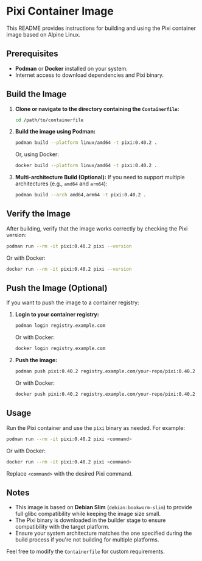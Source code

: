 # Pixi Container Image

This README provides instructions for building and using the Pixi container image based on Alpine Linux.

## Prerequisites

- **Podman** or **Docker** installed on your system.
- Internet access to download dependencies and Pixi binary.

## Build the Image

1. **Clone or navigate to the directory containing the `Containerfile`:**
   ```bash
   cd /path/to/containerfile
   ```

2. **Build the image using Podman:**
   ```bash
   podman build --platform linux/amd64 -t pixi:0.40.2 .
   ```
   Or, using Docker:
   ```bash
   docker build --platform linux/amd64 -t pixi:0.40.2 .
   ```

3. **Multi-architecture Build (Optional):**
   If you need to support multiple architectures (e.g., `amd64` and `arm64`):
   ```bash
   podman build --arch amd64,arm64 -t pixi:0.40.2 .
   ```

## Verify the Image

After building, verify that the image works correctly by checking the Pixi version:

```bash
podman run --rm -it pixi:0.40.2 pixi --version
```

Or with Docker:

```bash
docker run --rm -it pixi:0.40.2 pixi --version
```

## Push the Image (Optional)

If you want to push the image to a container registry:

1. **Login to your container registry:**
   ```bash
   podman login registry.example.com
   ```
   Or with Docker:
   ```bash
   docker login registry.example.com
   ```

2. **Push the image:**
   ```bash
   podman push pixi:0.40.2 registry.example.com/your-repo/pixi:0.40.2
   ```
   Or with Docker:
   ```bash
   docker push pixi:0.40.2 registry.example.com/your-repo/pixi:0.40.2
   ```

## Usage

Run the Pixi container and use the `pixi` binary as needed. For example:

```bash
podman run --rm -it pixi:0.40.2 pixi <command>
```

Or with Docker:

```bash
docker run --rm -it pixi:0.40.2 pixi <command>
```

Replace `<command>` with the desired Pixi command.

## Notes

- This image is based on **Debian Slim** (`debian:bookworm-slim`) to provide full glibc compatibility while keeping the image size small.
- The Pixi binary is downloaded in the builder stage to ensure compatibility with the target platform.
- Ensure your system architecture matches the one specified during the build process if you're not building for multiple platforms.

Feel free to modify the `Containerfile` for custom requirements.

